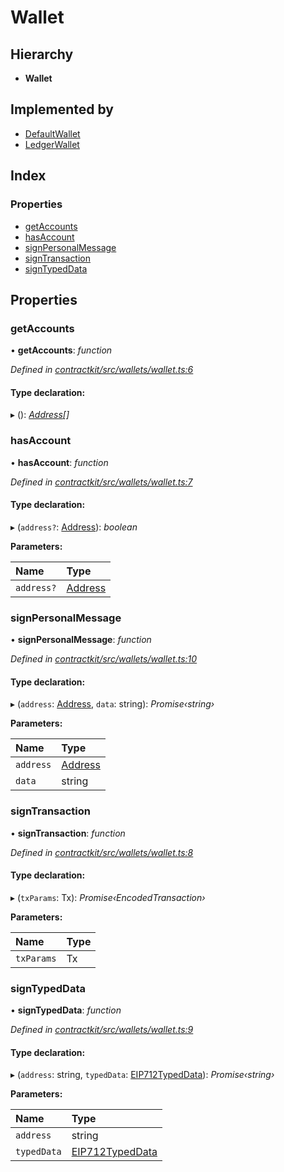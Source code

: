 # Wallet

## Hierarchy

* **Wallet**

## Implemented by

* [DefaultWallet](../classes/_wallets_default_wallet_.defaultwallet.md)
* [LedgerWallet](../classes/_wallets_ledger_wallet_.ledgerwallet.md)

## Index

### Properties

* [getAccounts](../interfaces/_wallets_wallet_.wallet.md#getaccounts)
* [hasAccount](../interfaces/_wallets_wallet_.wallet.md#hasaccount)
* [signPersonalMessage](../interfaces/_wallets_wallet_.wallet.md#signpersonalmessage)
* [signTransaction](../interfaces/_wallets_wallet_.wallet.md#signtransaction)
* [signTypedData](../interfaces/_wallets_wallet_.wallet.md#signtypeddata)

## Properties

### getAccounts

• **getAccounts**: _function_

_Defined in_ [_contractkit/src/wallets/wallet.ts:6_](https://github.com/celo-org/celo-monorepo/blob/master/packages/contractkit/src/wallets/wallet.ts#L6)

#### Type declaration:

▸ \(\): [_Address_](_base_.md#address)_\[\]_

### hasAccount

• **hasAccount**: _function_

_Defined in_ [_contractkit/src/wallets/wallet.ts:7_](https://github.com/celo-org/celo-monorepo/blob/master/packages/contractkit/src/wallets/wallet.ts#L7)

#### Type declaration:

▸ \(`address?`: [Address](_base_.md#address)\): _boolean_

**Parameters:**

| Name | Type |
| :--- | :--- |
| `address?` | [Address](_base_.md#address) |

### signPersonalMessage

• **signPersonalMessage**: _function_

_Defined in_ [_contractkit/src/wallets/wallet.ts:10_](https://github.com/celo-org/celo-monorepo/blob/master/packages/contractkit/src/wallets/wallet.ts#L10)

#### Type declaration:

▸ \(`address`: [Address](_base_.md#address), `data`: string\): _Promise‹string›_

**Parameters:**

| Name | Type |
| :--- | :--- |
| `address` | [Address](_base_.md#address) |
| `data` | string |

### signTransaction

• **signTransaction**: _function_

_Defined in_ [_contractkit/src/wallets/wallet.ts:8_](https://github.com/celo-org/celo-monorepo/blob/master/packages/contractkit/src/wallets/wallet.ts#L8)

#### Type declaration:

▸ \(`txParams`: Tx\): _Promise‹EncodedTransaction›_

**Parameters:**

| Name | Type |
| :--- | :--- |
| `txParams` | Tx |

### signTypedData

• **signTypedData**: _function_

_Defined in_ [_contractkit/src/wallets/wallet.ts:9_](https://github.com/celo-org/celo-monorepo/blob/master/packages/contractkit/src/wallets/wallet.ts#L9)

#### Type declaration:

▸ \(`address`: string, `typedData`: [EIP712TypedData](../interfaces/_utils_sign_typed_data_utils_.eip712typeddata.md)\): _Promise‹string›_

**Parameters:**

| Name | Type |
| :--- | :--- |
| `address` | string |
| `typedData` | [EIP712TypedData](../interfaces/_utils_sign_typed_data_utils_.eip712typeddata.md) |

